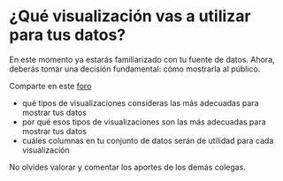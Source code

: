 # ¿Qué visualización vas a utilizar para tus datos?

En este momento ya estarás familiarizado con tu fuente de datos. Ahora, deberás tomar una decisión fundamental: cómo mostrarla al público.

Comparte en este [foro](https://github.com/MOOC-UNAM-Publico/curso-datos/issues/new?title=Actividad%20¿qué%20visualización%20utilizaré?&body=El%20contenido%20de%20tu%20%20actividad)

- qué tipos de visualizaciones consideras las más adecuadas para mostrar tus datos
- por qué esos tipos de visualizaciones son las más adecuadas para mostrar tus datos
- cuáles columnas en tu conjunto de datos serán de utilidad para cada visualización

No olvides valorar y comentar los aportes de los demás colegas.
